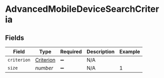 # AdvancedMobileDeviceSearchCriteria


## Fields

| Field                                         | Type                                          | Required                                      | Description                                   | Example                                       |
| --------------------------------------------- | --------------------------------------------- | --------------------------------------------- | --------------------------------------------- | --------------------------------------------- |
| `criterion`                                   | [Criterion](../../models/shared/criterion.md) | :heavy_minus_sign:                            | N/A                                           |                                               |
| `size`                                        | *number*                                      | :heavy_minus_sign:                            | N/A                                           | 1                                             |